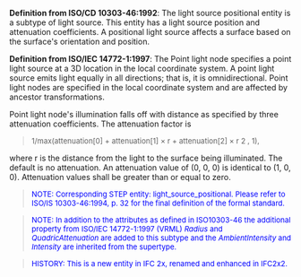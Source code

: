﻿**Definition from ISO/CD 10303-46:1992**: The light source positional entity is a subtype of light source. This entity has a light source position and attenuation coefficients. A positional light source affects a surface based on the surface's orientation and position.

**Definition from ISO/IEC 14772-1:1997**: The Point light node specifies a point light source at a 3D location in the local coordinate system. A point light source emits light equally in all directions; that is, it is omnidirectional. Point light nodes are specified in the local coordinate system and are affected by ancestor transformations.

Point light node's illumination falls off with distance as specified by three attenuation coefficients. The attenuation factor is

> <font size="-1">1/max(attenuation[0] + attenuation[1] &times; r +
		  attenuation[2] &times; r 2 , 1), </font>
>

where r is the distance from the light to the surface being illuminated. The default is no attenuation. An attenuation value of (0, 0, 0) is identical to (1, 0, 0). Attenuation values shall be greater than or equal to zero.

> <font size="-1" color="#0000FF">NOTE: Corresponding STEP entity:
		  light_source_positional. Please refer to ISO/IS 10303-46:1994, p. 32 for the
		  final definition of the formal standard. </font>
> 


> <font color="#0000FF" size="-1">NOTE: In addition to the
		attributes as defined in ISO10303-46 the additional property from ISO/IEC
		14772-1:1997 (VRML) <i>Radius</i> and <i>QuadricAttenuation</i> are added to
		this subtype and the <i>AmbientIntensity</i> and <i>Intensity</i> are inherited
		from the supertype.</font>

> <font color="#0000FF" size="-1">HISTORY: This is a new entity
		in IFC 2x, renamed and enhanced in IFC2x2.</font>
